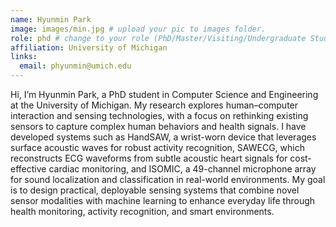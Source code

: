```yaml
---
name: Hyunmin Park
image: images/min.jpg # upload your pic to images folder.
role: phd # change to your role (PhD/Master/Visiting/Undergraduate Student) 
affiliation: University of Michigan
links:
  email: phyunmin@umich.edu
---
```


Hi, I’m Hyunmin Park, a PhD student in Computer Science and Engineering at the University of Michigan. My research explores human–computer interaction and sensing technologies, with a focus on rethinking existing sensors to capture complex human behaviors and health signals. I have developed systems such as HandSAW, a wrist-worn device that leverages surface acoustic waves for robust activity recognition, SAWECG, which reconstructs ECG waveforms from subtle acoustic heart signals for cost-effective cardiac monitoring, and ISOMIC, a 49-channel microphone array for sound localization and classification in real-world environments. My goal is to design practical, deployable sensing systems that combine novel sensor modalities with machine learning to enhance everyday life through health monitoring, activity recognition, and smart environments.
